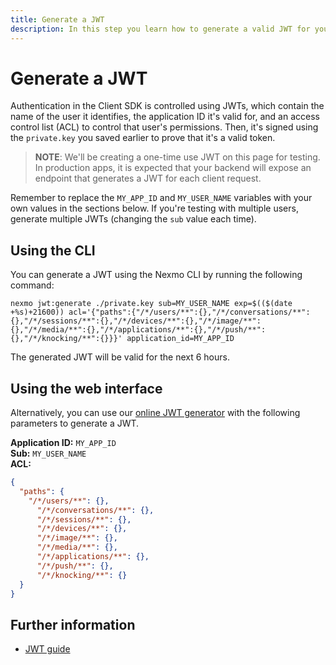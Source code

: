 ```yaml
---
title: Generate a JWT
description: In this step you learn how to generate a valid JWT for your Client SDK Application.
---
```


# Generate a JWT

Authentication in the Client SDK is controlled using JWTs, which contain the name of the user it identifies, the application ID it's valid for, and an access control list (ACL) to control that user's permissions. Then, it's signed using the `private.key` you saved earlier to prove that it's a valid token.

> **NOTE**: We'll be creating a one-time use JWT on this page for testing. In production apps, it is expected that your backend will expose an endpoint that generates a JWT for each client request.

Remember to replace the `MY_APP_ID` and `MY_USER_NAME` variables with your own values in the sections below. If you're testing with multiple users, generate multiple JWTs (changing the `sub` value each time).

## Using the CLI

You can generate a JWT using the Nexmo CLI by running the following command:

``` shell
nexmo jwt:generate ./private.key sub=MY_USER_NAME exp=$(($(date +%s)+21600)) acl='{"paths":{"/*/users/**":{},"/*/conversations/**":{},"/*/sessions/**":{},"/*/devices/**":{},"/*/image/**":{},"/*/media/**":{},"/*/applications/**":{},"/*/push/**":{},"/*/knocking/**":{}}}' application_id=MY_APP_ID
```

The generated JWT will be valid for the next 6 hours.

## Using the web interface

Alternatively, you can use our <a href="/jwt" target="_blank">online JWT generator</a> with the following parameters to generate a JWT.

**Application ID:** `MY_APP_ID`<br />
**Sub:** `MY_USER_NAME`<br />
**ACL:**

```json
{
  "paths": {
    "/*/users/**": {},
      "/*/conversations/**": {},
      "/*/sessions/**": {},
      "/*/devices/**": {},
      "/*/image/**": {},
      "/*/media/**": {},
      "/*/applications/**": {},
      "/*/push/**": {},
      "/*/knocking/**": {}
  }
}
```

## Further information

* [JWT guide](/concepts/guides/authentication#json-web-tokens-jwt)

